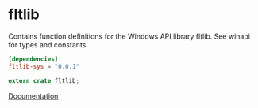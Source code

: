 # fltlib #
Contains function definitions for the Windows API library fltlib. See winapi for types and constants.

```toml
[dependencies]
fltlib-sys = "0.0.1"
```

```rust
extern crate fltlib;
```

[Documentation](https://retep998.github.io/doc/fltlib/)
